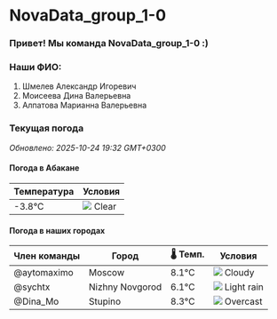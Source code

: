 # NovaData_group_1-0
### Привет! Мы команда NovaData_group_1-0 :)

### Наши ФИО:
1. Шмелев Александр Игоревич
2. Моисеева Дина Валерьевна
3. Алпатова Марианна Валерьевна

### Текущая погода
<!-- WEATHER:START -->
_Обновлено: 2025-10-24 19:32 GMT+0300_

#### Погода в Абакане

| Температура | Условия |
|-------------|----------|
| -3.8°C     | ![](https://cdn.weatherapi.com/weather/64x64/night/113.png) Clear |

#### Погода в наших городах

| Член команды  | Город               | 🌡️ Темп.  | Условия          |
|---------------|---------------------|-----------|--------------------|
| @aytomaximo    | Moscow              |    8.1°C | ![](https://cdn.weatherapi.com/weather/64x64/night/119.png) Cloudy       |
| @sychtx        | Nizhny Novgorod     |    6.1°C | ![](https://cdn.weatherapi.com/weather/64x64/night/296.png) Light rain   |
| @Dina_Mo       | Stupino             |    8.3°C | ![](https://cdn.weatherapi.com/weather/64x64/night/122.png) Overcast     |

<!-- WEATHER:END -->
